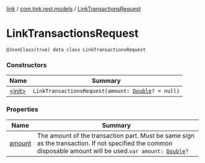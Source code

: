 [link](../../index.md) / [com.tink.rest.models](../index.md) / [LinkTransactionsRequest](./index.md)

# LinkTransactionsRequest

`@JsonClass(true) data class LinkTransactionsRequest`

### Constructors

| Name | Summary |
|---|---|
| [&lt;init&gt;](-init-.md) | `LinkTransactionsRequest(amount: `[`Double`](https://kotlinlang.org/api/latest/jvm/stdlib/kotlin/-double/index.html)`? = null)` |

### Properties

| Name | Summary |
|---|---|
| [amount](amount.md) | The amount of the transaction part. Must be same sign as the transaction. If not specified the common disposable amount will be used.`var amount: `[`Double`](https://kotlinlang.org/api/latest/jvm/stdlib/kotlin/-double/index.html)`?` |
